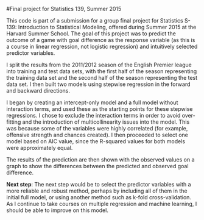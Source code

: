 #Final project for Statistics 139, Summer 2015

This code is part of a submission for a group final project for Statistics S-139: Introduction to Statistical Modeling, offered during Summer 2015 at the Harvard Summer School. The goal of this project was to predict the outcome of a game with goal difference as the response variable (as this is a course in linear regression, not logistic regression) and intuitively selected predictor variables.

I split the results from the 2011/2012 season of the English Premier league into training and test data sets, with the first half of the season representing the training data set and the second half of the season representing the test data set. I then built two models using stepwise regression in the forward and backward directions.

I began by creating an intercept-only model and a full model without interaction terms, and used these as the starting points for these stepwise regressions. I chose to exclude the interaction terms in order to avoid over-fitting and the introduction of multicollinearity issues into the model. This was because some of the variables were highly correlated (for example, offensive strength and chances created). I then proceeded to select one model based on AIC value, since the R-squared values for both models were approximately equal.

The results of the prediction are then shown with the observed values on a graph to show the differences between the predicted and observed goal difference.

**Next step**: The next step would be to select the predictor variables with a more reliable and robust method, perhaps by including all of them in the initial full model, or using another method such as k-fold cross-validation. As I continue to take courses on multiple regression and machine learning, I should be able to improve on this model.

